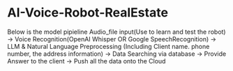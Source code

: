 # AI-Voice-Robot-RealEstate

Below is the model pipieline
Audio_file input(Use to learn and test the robot) -> Voice Recognition(OpenAI Whisper OR Google SpeechRecognition) ->  LLM & Natural Language Preprocessing (Including Client name. phone number, the address information) -> Data Searching via database -> Provide Answer to the client -> Push all the data onto the Cloud